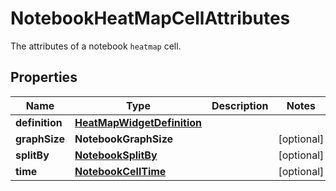 

# NotebookHeatMapCellAttributes

The attributes of a notebook `heatmap` cell.

## Properties

Name | Type | Description | Notes
------------ | ------------- | ------------- | -------------
**definition** | [**HeatMapWidgetDefinition**](HeatMapWidgetDefinition.md) |  | 
**graphSize** | **NotebookGraphSize** |  |  [optional]
**splitBy** | [**NotebookSplitBy**](NotebookSplitBy.md) |  |  [optional]
**time** | [**NotebookCellTime**](NotebookCellTime.md) |  |  [optional]




